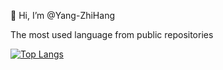 👋 Hi, I’m @Yang-ZhiHang


The most used language from public repositories

[![Top Langs](https://github-readme-stats.vercel.app/api/top-langs/?username=Yang-ZhiHang&layout=compact&theme=radical)](https://github.com/anuraghazra/github-readme-stats)
<!---
Yang-ZhiHang/Yang-ZhiHang is a ✨ special ✨ repository because its `README.md` (this file) appears on your GitHub profile.
You can click the Preview link to take a look at your changes.
--->
